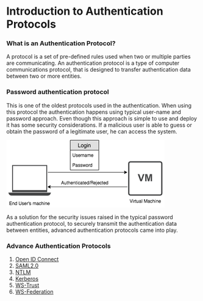 # Introduction to Authentication Protocols

### What is an Authentication Protocol?
A protocol is a set of pre-defined rules used when two or multiple parties are communicating. An authentication protocol
is a type of computer communications protocol, that is designed to transfer authentication data between two or more entities.

### Password authentication protocol
This is one of the oldest protocols used in the authentication. When using this protocol the authentication happens 
using typical user-name and password approach. Even though this approach is simple to use and deploy it has some security
considerations. If a malicious user is able to guess or obtain the password of a legitimate user, he can access the system.

![password-authentication](../assets/img/concepts/password-authentication-protocol.png)

As a solution for the security issues raised in the typical password authentication protocol, to securely transmit the 
authentication data between entities, advanced authentication protocols came into play.

### Advance Authentication Protocols

1. [Open ID Connect]()
2. [SAML2.0]()
3. [NTLM]()
4. [Kerberos]()
5. [WS-Trust]()
6. [WS-Federation]()
